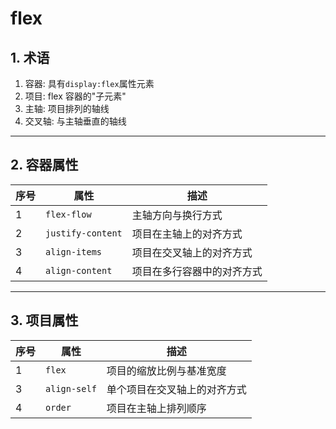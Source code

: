 # flex

## 1. 术语

1. 容器: 具有`display:flex`属性元素
2. 项目: flex 容器的"子元素"
3. 主轴: 项目排列的轴线
4. 交叉轴: 与主轴垂直的轴线

---

## 2. 容器属性

| 序号 | 属性              | 描述                       |
| ---- | ----------------- | -------------------------- |
| 1    | `flex-flow`       | 主轴方向与换行方式         |
| 2    | `justify-content` | 项目在主轴上的对齐方式     |
| 3    | `align-items`     | 项目在交叉轴上的对齐方式   |
| 4    | `align-content`   | 项目在多行容器中的对齐方式 |

---

## 3. 项目属性

| 序号 | 属性         | 描述                         |
| ---- | ------------ | ---------------------------- |
| 1    | `flex`       | 项目的缩放比例与基准宽度     |
| 3    | `align-self` | 单个项目在交叉轴上的对齐方式 |
| 4    | `order`      | 项目在主轴上排列顺序         |
